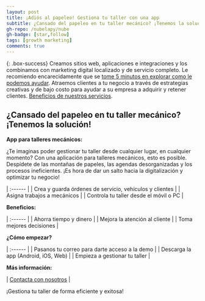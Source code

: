 ```yaml
---
layout: post
title: ¡Adiós al papeleo! Gestiona tu taller con una app
subtitle: ¿Cansado del papeleo en tu taller mecánico? ¡Tenemos la solución!
gh-repo: /nubelapy/nube
gh-badge: [star,follow]
tags: [growth marketing]
comments: true
---
```


{: .box-success}
Creamos sitios web, aplicaciones e integraciones y los combinamos con marketing digital localizado y de servicio completo. Le recomiendo encarecidamente que se [tome 5 minutos en explorar como le podemos ayudar](https://www.facebook.com/nube.io). Atraemos clientes a tu negocio a través de estrategias creativas y de bajo costo para ayudar a su empresa a adquirir y retener clientes. [Beneficios de nuestros servicios](https://nubelapy.github.io/nube/aboutme/).


## ¿Cansado del papeleo en tu taller mecánico? ¡Tenemos la solución!

**App para talleres mecánicos:**

¿Te imaginas poder gestionar tu taller desde cualquier lugar, en cualquier momento? Con una aplicación para talleres mecánicos, esto es posible. Despídete de las montañas de papeles, las agendas desorganizadas y los procesos ineficientes. ¡Es hora de dar un salto hacia la digitalización y optimizar tu negocio!

| :------ |
| Crea y guarda órdenes de servicio, vehículos y clientes |
| Asigna trabajos a mecánicos | 
| Controla tu taller desde el móvil o PC |


**Beneficios:**

| :------ |
| Ahorra tiempo y dinero |
| Mejora la atención al cliente | 
| Toma mejores decisiones |


**¿Cómo empezar?**

| :------ |
| Pasanos tu correo para darte acceso a la demo |
| Descarga la app (Android, iOS, Web) | 
| Empieza a gestionar tu taller |

**Más información:**


| [Contacta con nosotros](https://wa.me/595991855292) | 

¡Gestiona tu taller de forma eficiente y exitosa! 